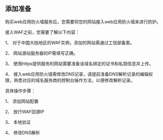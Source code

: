 ## 添加准备

购买web应用防火墙服务后，您需要将您的网站接入web应用防火墙来进行防护。

接入WAF之前，您需要了解以下内容：

1、 对于中国大陆地区的WAF实例，添加的网站需通过工信部备案。

2、 网站源站服务器的IP需填写正确。

3、 使用https提供服务的网站需要准备该域名绑定的证书和私钥信息并上传。

4、 接入web应用防火墙需修改DNS记录，请提前准备DNS解析记录的编辑权限，熟悉对应的域名服务商的控制台操作方法，以便修改解析记录。 

具体操作步骤：

1、 添加网站配置

2、 放行WAF回源IP

3、 本地验证

4、 修改DNS解析

